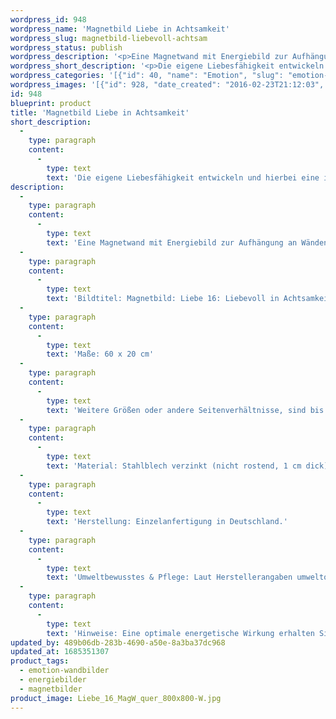 ```yaml
---
wordpress_id: 948
wordpress_name: 'Magnetbild Liebe in Achtsamkeit'
wordpress_slug: magnetbild-liebevoll-achtsam
wordpress_status: publish
wordpress_description: '<p>Eine Magnetwand mit Energiebild zur Aufhängung an Wänden oder zum Aufstellen im Raum mit einem aktivierbaren Informationsfeld zu: Liebe - Liebevolle Achtsamkeit  - Liebevoll sein - Heiterkeit - Bodenständigkeit - Fruchtbarkeit (im übertragenen Sinne): Entwicklung einer liebevollen und achtsamen Grundhaltung für sich und andere. Liebe in unterschiedlichen Facetten in Verbindung mit Gefühlen von Freude und Humor empfangen und geben.</p><p>Bildtitel: Magnetbild: Liebe 16: Liebevoll in Achtsamkeit</p><p>Maße: 60 x 20 cm</p><p>Weitere Größen oder andere Seitenverhältnisse, sind bis 200 cm individuell für Sie innerhalb weniger Tage herstellbar. Bitte kontaktieren Sie uns hierfür unter <a href="mailto:info@elvedenverlag.de">info@elvedenverlag.de</a>.e</p><p>Anwendungshinweise, Produktinformationen:<br />Material: Stahlblech verzinkt (nicht rostend, 1 cm dick), auf Vollholzrahmen, mit hochwertigem, leinwandartigem Spezialstoff umspannt.<br />Herstellung: Einzelanfertigung in Deutschland.<br />Umweltbewusstes &amp; Pflege: Laut Herstellerangaben umweltorientiertes Textildruckverfahren, recyclingfähiger Stoff, Rahmen aus Holz, 70 Jahre farbecht, abwaschbarer Leinwandstoff.<br />Hinweise: Eine optimale energetische Wirkung erhalten Sie, wenn Sie die Magnete auf der einfarbigen Fläche der Magnetwand platzieren und das Blütenenergiebild frei wirken lassen.</p>'
wordpress_short_description: '<p>Die eigene Liebesfähigkeit entwickeln und hierbei eine innere Haltung von Achtsamkeit ausbilden</p>'
wordpress_categories: '[{"id": 40, "name": "Emotion", "slug": "emotion-wandbilder"}, {"id": 22, "name": "Energiebilder", "slug": "energiebilder"}, {"id": 44, "name": "Magnetbilder", "slug": "magnetbilder"}]'
wordpress_images: '[{"id": 928, "date_created": "2016-02-23T21:12:03", "date_created_gmt": "2016-02-23T19:12:03", "date_modified": "2016-02-23T21:12:03", "date_modified_gmt": "2016-02-23T19:12:03", "src": "https://my.feenbaum.de/wp-content/uploads/2016/02/Liebe_16_MagW_quer_800x800-W.jpg", "name": "Liebe_16_MagW_quer_800x800-W", "alt": ""}]'
id: 948
blueprint: product
title: 'Magnetbild Liebe in Achtsamkeit'
short_description:
  -
    type: paragraph
    content:
      -
        type: text
        text: 'Die eigene Liebesfähigkeit entwickeln und hierbei eine innere Haltung von Achtsamkeit ausbilden'
description:
  -
    type: paragraph
    content:
      -
        type: text
        text: 'Eine Magnetwand mit Energiebild zur Aufhängung an Wänden oder zum Aufstellen im Raum mit einem aktivierbaren Informationsfeld zu: Liebe - Liebevolle Achtsamkeit  - Liebevoll sein - Heiterkeit - Bodenständigkeit - Fruchtbarkeit (im übertragenen Sinne): Entwicklung einer liebevollen und achtsamen Grundhaltung für sich und andere. Liebe in unterschiedlichen Facetten in Verbindung mit Gefühlen von Freude und Humor empfangen und geben.'
  -
    type: paragraph
    content:
      -
        type: text
        text: 'Bildtitel: Magnetbild: Liebe 16: Liebevoll in Achtsamkeit'
  -
    type: paragraph
    content:
      -
        type: text
        text: 'Maße: 60 x 20 cm'
  -
    type: paragraph
    content:
      -
        type: text
        text: 'Weitere Größen oder andere Seitenverhältnisse, sind bis 200 cm individuell für Sie innerhalb weniger Tage herstellbar. Bitte kontaktieren Sie uns hierfür unter info@elvedenverlag.de.e'
  -
    type: paragraph
    content:
      -
        type: text
        text: 'Material: Stahlblech verzinkt (nicht rostend, 1 cm dick), auf Vollholzrahmen, mit hochwertigem, leinwandartigem Spezialstoff umspannt.'
  -
    type: paragraph
    content:
      -
        type: text
        text: 'Herstellung: Einzelanfertigung in Deutschland.'
  -
    type: paragraph
    content:
      -
        type: text
        text: 'Umweltbewusstes & Pflege: Laut Herstellerangaben umweltorientiertes Textildruckverfahren, recyclingfähiger Stoff, Rahmen aus Holz, 70 Jahre farbecht, abwaschbarer Leinwandstoff.'
  -
    type: paragraph
    content:
      -
        type: text
        text: 'Hinweise: Eine optimale energetische Wirkung erhalten Sie, wenn Sie die Magnete auf der einfarbigen Fläche der Magnetwand platzieren und das Blütenenergiebild frei wirken lassen.'
updated_by: 489b06db-283b-4690-a50e-8a3ba37dc968
updated_at: 1685351307
product_tags:
  - emotion-wandbilder
  - energiebilder
  - magnetbilder
product_image: Liebe_16_MagW_quer_800x800-W.jpg
---
```

